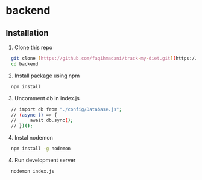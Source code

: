 # backend

## Installation

1. Clone this repo

```bash
  git clone [https://github.com/faqihmadani/track-my-diet.git](https://github.com/Web-CV-Suhuf-Kertaseni-Nusantara/backend.git) backend
  cd backend
```

2. Install package using npm

```bash
  npm install
```

3. Uncomment db in index.js
   
```bash
  // import db from "./config/Database.js";
  // (async () => {
  //     await db.sync();
  // })();
```
4. Instal nodemon

```bash
  npm install -g nodemon 
```

4. Run development server
```bash
  nodemon index.js
```

